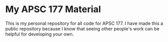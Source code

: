 # My APSC 177 Material

This is my personal repository for all code for APSC 177. I have made this a public repository because I know that seeing other people's work can be helpful for developing your own.
